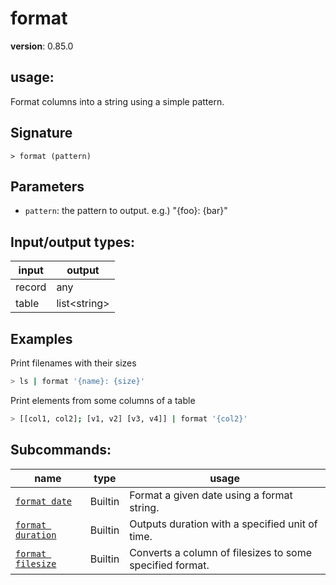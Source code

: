 # format

**version**: 0.85.0

## **usage**:

Format columns into a string using a simple pattern.

## Signature

`> format (pattern)`

## Parameters

- `pattern`: the pattern to output. e.g.) "{foo}: {bar}"

## Input/output types:

| input  | output         |
| ------ | -------------- |
| record | any            |
| table  | list\<string\> |

## Examples

Print filenames with their sizes

```bash
> ls | format '{name}: {size}'
```

Print elements from some columns of a table

```bash
> [[col1, col2]; [v1, v2] [v3, v4]] | format '{col2}'
```

## Subcommands:

| name                                                   | type    | usage                                                    |
| ------------------------------------------------------ | ------- | -------------------------------------------------------- |
| [`format date`](/commands/docs/format_date.md)         | Builtin | Format a given date using a format string.               |
| [`format duration`](/commands/docs/format_duration.md) | Builtin | Outputs duration with a specified unit of time.          |
| [`format filesize`](/commands/docs/format_filesize.md) | Builtin | Converts a column of filesizes to some specified format. |
